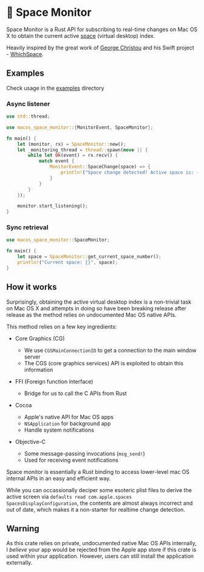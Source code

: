 # 🚀 Space Monitor

Space Monitor is a Rust API for subscribing to real-time changes on Mac OS X to obtain the current active [space](https://support.apple.com/guide/mac-help/work-in-multiple-spaces-mh14112/mac) (virtual desktop) index.

Heavily inspired by the great work of [George Christou](https://github.com/gechr) and his Swift project - [WhichSpace](https://github.com/gechr/WhichSpace).

## Examples

Check usage in the [examples](./examples/) directory

### Async listener

```rust
use std::thread;

use macos_space_monitor::{MonitorEvent, SpaceMonitor};

fn main() {
    let (monitor, rx) = SpaceMonitor::new();
    let _monitoring_thread = thread::spawn(move || {
        while let Ok(event) = rx.recv() {
            match event {
                MonitorEvent::SpaceChange(space) => {
                    println!("Space change detected! Active space is: {}", space);
                }
            }
        }
    });

    monitor.start_listening();
}
```

### Sync retrieval

```rust
use macos_space_monitor::SpaceMonitor;

fn main() {
    let space = SpaceMonitor::get_current_space_number();
    println!("Current space: {}", space);
}
```

## How it works

Surprisingly, obtaining the active virtual desktop index is a non-trivial task on Mac OS X and attempts in doing so have been breaking release after release as the method relies on undocumented Mac OS native APIs.

This method relies on a few key ingredients:

- Core Graphics (CG)

  - We use `CGSMainConnectionID` to get a connection to the main window server
  - The CGS (core graphics services) API is exploited to obtain this information

- FFI (Foreign function interface)

  - Bridge for us to call the C APIs from Rust

- Cocoa

  - Apple's native API for Mac OS apps
  - `NSApplication` for background app
  - Handle system notifications

- Objective-C
  - Some message-passing invocations (`msg_send!`)
  - Used for receiving event notifications

Space monitor is essentially a Rust binding to access lower-level mac OS internal APIs in an easy and efficient way.

While you can occassionally deciper some esoteric plist files to derive the active screen via `defaults read com.apple.spaces SpacesDisplayConfiguration`, the contents are almost always incorrect and out of date, which makes it a non-starter for realtime change detection.

## Warning

As this crate relies on private, undocumented native Mac OS APIs internally, I _believe_ your app would be rejected from the Apple app store if this crate is used within your application. However, users can still install the application externally.

